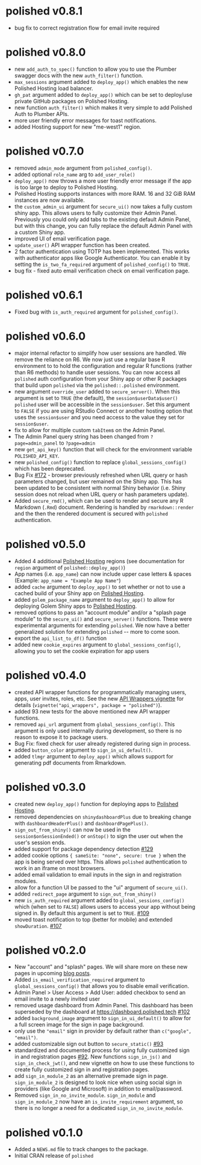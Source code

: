 # polished v0.8.1

- bug fix to correct registration flow for email invite required

# polished v0.8.0

- new `add_auth_to_spec()` function to allow you to use the Plumber swagger docs with the new
`auth_filter()` function.
- `max_sessions` argument added to `deploy_app()` which enables the new Polished Hosting load balancer.
- `gh_pat` argument added to `deploy_app()` which can be set to deploy/use private GitHub
packages on Polished Hosting.
- new function `auth_filter()` which makes it very simple to add Polished Auth to
Plumber APIs.
- more user friendly error messages for toast notifications.
- added Hosting support for new "me-west1" region.

# polished v0.7.0

* removed `admin_mode` argument from `polished_config()`.
* added optional `role_name` arg to `add_user_role()`
* `deploy_app()` now throws a more user friendly error message if the app is too large to deploy to Polished Hosting.
* Polished Hosting supports instances with more RAM.  16 and 32 GiB RAM instances are now available.
* the `custom_admin_ui` argument for `secure_ui()` now takes a fully custom shiny app.  This allows users to fully customize their Admin Panel.  Previously you could only add tabs to the existing default Admin Panel, but with this change, you can fully replace the default Admin Panel with a custom Shiny app.
* improved UI of email verification page.
* `update_user()` API wrapper function has been created.
* 2 factor authentication using TOTP has been implemented.  This works with authenticator apps like Google Authenticator.  You can enable it by setting the `is_two_fa_required` argument of `polished_config()` to `TRUE`.
* bug fix - fixed auto email verification check on email verification page.

# polished v0.6.1

* Fixed bug with `is_auth_required` argument for `polished_config()`.

# polished v0.6.0

* major internal refactor to simplify how user sessions are handled.  We remove the reliance
on R6. We now just use a regular base R environment to to hold the configuration and regular R functions (rather than R6 methods) to handle user sessions.  You can now access all `polished` auth configuration from your Shiny app
or other R packages that build upon `polished` via the `polished::.polished` environment. 
* new argument `override_user` added to `secure_server()`. When this argument is set
to `TRUE` (the default), the `session$userData$user()` `polished` user will be accessible in
the `session$user`.  Set this argument to `FALSE` if you are using RStudio Connect or another hosting option that uses the `session$user` and you need access to the value they set for `session$user`. 
* fix to allow for multiple custom `tabItem`s on the Admin Panel.
* The Admin Panel query string has been changed from `?page=admin_panel` to `?page=admin`
* new `get_api_key()` function that will check for the environment variable `POLISHED_API_KEY`.
* new `polished_config()` function to replace `global_sessions_config()` which has been 
deprecated.
* Bug Fix [#172](https://github.com/Tychobra/polished/issues/172) - browser previously refreshed when URL query or hash parameters changed, but user remained on the Shiny app.  This has been updated to be consistent with normal Shiny behavior (i.e. Shiny session does not reload when URL query or hash parameters update).
* Added `secure_rmd()`, which can be used to render and secure any R Markdown (`.Rmd`) document. Rendering is handled by `rmarkdown::render` and the then the rendered document is secured with `polished` authentication.

# polished v0.5.0

* Added 4 additional [Polished Hosting](https://polished.tech/docs/04-hosting-deploy-app) regions (see documentation for `region` argument of `polished::deploy_app()`)
* App names (i.e. `app_name`) can now include upper case letters & spaces (Example: `app_name = "Example App Name"`)
* added `cache` argument to `deploy_app()` to set whether or not to use a cached build of your Shiny
app on [Polished Hosting](https://polished.tech/docs/04-hosting-deploy-app).
* added `golem_package_name` argument to `deploy_app()` to allow for deploying Golem Shiny apps
to [Polished Hosting](https://polished.tech/docs/04-hosting-deploy-app).
* removed options to pass an "account module" and/or a "splash page module" to the `secure_ui()` and
`secure_server()` functions.  These were experimental arguments for extending `polished`. We now have a better generalized solution for extending `polished` -- more to come soon.
* export the `api_list_to_df()` function
* added new `cookie_expires` argument to `global_sessions_config()`, allowing you to set the cookie expiration for app users

# polished v0.4.0

* created API wrapper functions for programmatically managing users, apps, user invites,
roles, etc.  See the new [API Wrappers vignette](https://cran.r-project.org/package=polished/vignettes/api_wrappers.html) for details (`vignette("api_wrappers", package = "polished")`).
* added 93 new tests for the above mentioned new API wrapper functions.
* removed `api_url` argument from `global_sessions_config()`.  This argument is only used
internally during development, so there is no reason to expose it to package users.
* Bug Fix: fixed check for user already registered during sign in process.
* added `button_color` argument to `sign_in_ui_default()`.
* added `tlmgr` argument to `deploy_app()` which allows support for generating pdf documents from 
Rmarkdown.

# polished v0.3.0

* created new `deploy_app()` function for deploying apps to [Polished Hosting](https://polished.tech/docs/04-hosting-deploy-app).
* removed dependencies on `shinydashboardPlus` due to breaking change with `dashboardHeaderPlus()` and `dashboardPagePlus()`.
* `sign_out_from_shiny()` can now be used in the `session$onSessionEnded()` or `onStop()` to sign the user
out when the user's session ends.
* added support for package dependency detection [#129](https://github.com/Tychobra/polished/pull/129)
* added cookie options `{ sameSite: "none", secure: true }` when the app is being served over https.  This allows `polished` authentication to work in an iframe on most browsers.
* added email validation to email inputs in the sign in and registration modules. 
* allow for a function UI be passed to the "ui" argument of `secure_ui()`.
* added `redirect_page` argument to `sign_out_from_shiny()`
* new `is_auth_required` argument added to `global_sessions_config()` which (when set to `FALSE`) allows users to access your app without being signed in.  By default this argument is set to `TRUE`. [#109](https://github.com/Tychobra/polished/pull/109)
* moved toast notification to top (better for mobile) and extended `showDuration`. [#107](https://github.com/Tychobra/polished/pull/107)

# polished v0.2.0

* New "account" and "splash" pages.  We will share more on these new pages in upcoming [blog posts](https://www.tychobra.com/posts/). 
* Added `is_email_verification_required` argument to `global_sessions_config()` that allows you to disable email verification.
* Admin Panel > User Access > Add User: added checkbox to send an email invite to a newly invited user 
* removed usage dashboard from Admin Panel.  This dashboard has been superseded by the dashboard at
https://dashboard.polished.tech [#102](https://github.com/Tychobra/polished/pull/102)
* added `background_image` argument to `sign_in_ui_default()` to allow for a full screen image for the sign in page background. 
* only use the `"email"` sign in provider by default rather than `c("google", "email")`.
* added customizable sign out button to `secure_static()` [#93](https://github.com/Tychobra/polished/pull/93)
* standardized and documented process for using fully customized sign in and registration pages [#92](https://github.com/Tychobra/polished/pull/92).  New functions `sign_in_js()` and `sign_in_check_jwt()`, and new vignette on how to use these functions to create fully customized sign in and registration pages.
* add `sign_in_module_2` as an alternative premade sign in page.  `sign_in_module_2` is designed to look nice when using social sign in providers (like Google and Microsoft) in addition to email/password.
* Removed `sign_in_no_invite_module`.  `sign_in_module` and `sign_in_module_2` now have an `is_invite_requirement` argument, so there is no longer a need for a dedicated `sign_in_no_invite_module`.


# polished v0.1.0

* Added a `NEWS.md` file to track changes to the package.
* Initial CRAN release of `polished`
